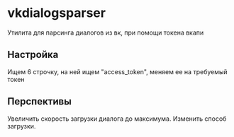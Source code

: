 # vkdialogsparser
Утилита для парсинга диалогов из вк, при помощи токена вкапи

## Настройка
Ищем 6 строчку, на ней ищем "access_token", меняем ее на требуемый токен

## Перспективы
Увеличить скорость загрузки диалога до максимума. 
Изменить способ загрузки. 
